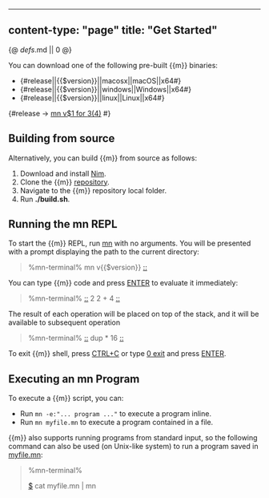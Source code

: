 -----
content-type: "page"
title: "Get Started"
-----
{@ _defs_.md || 0 @}

You can download one of the following pre-built {{m}} binaries:

-   {#release||{{$version}}||macosx||macOS||x64#}
-   {#release||{{$version}}||windows||Windows||x64#}
-   {#release||{{$version}}||linux||Linux||x64#}

{#release -> [mn v$1 for $3 ($4)](https://github.com/h3rald/mn/releases/download/v$1/mn_v$1_$2_$4.zip) #}

## Building from source

Alternatively, you can build {{m}} from source as follows:

1. Download and install [Nim](https://nim-lang.org).
3. Clone the {{m}} [repository](https://github.com/h3rald/mn).
4. Navigate to the {{m}} repository local folder.
6. Run **./build.sh**.

## Running the mn REPL

To start the {{m}} REPL, run [mn](class:cmd) with no arguments. You will be presented with a prompt displaying the path to the current directory:

> %mn-terminal%
> mn v{{$version}}
> [::](class:prompt)

You can type {{m}} code and press [ENTER](class:kbd) to evaluate it immediately:

> %mn-terminal%
> [::](class:prompt) 2 2 +
> 4
> [::](class:prompt)

The result of each operation will be placed on top of the stack, and it will be available to subsequent operation

> %mn-terminal%
> [::](class:prompt) dup \*
> 16
> [::](class:prompt)

To exit {{m}} shell, press [CTRL+C](class:kbd) or type [0 exit](class:cmd) and press [ENTER](class:kbd).

## Executing an mn Program

To execute a {{m}} script, you can:

-   Run `mn -e:"... program ..."` to execute a program inline.
-   Run `mn myfile.mn` to execute a program contained in a file.

{{m}} also supports running programs from standard input, so the following command can also be used (on Unix-like system) to run a program saved in [myfile.mn](class:file):

> %mn-terminal%
>
> [$](class:prompt) cat myfile.mn | mn
